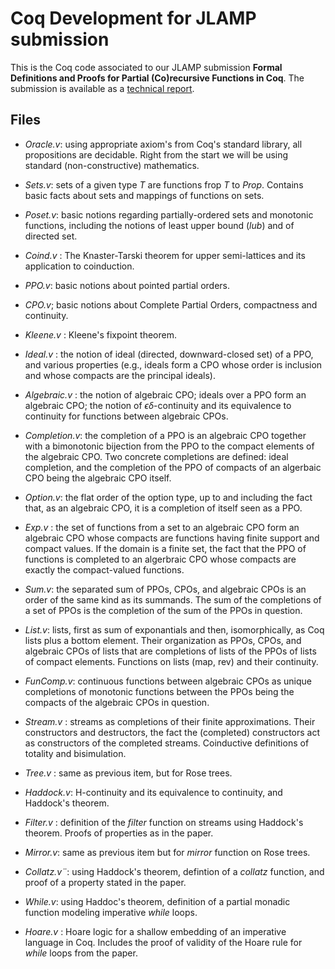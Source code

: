 # Coq Development for JLAMP submission

This is the Coq code associated to our JLAMP submission **Formal Definitions and Proofs for Partial (Co)recursive Functions in Coq**.  The submission is available as a [technical report](https://inria.hal.science/hal-04360660v2).


## Files

 * *Oracle.v*:  using appropriate axiom's from Coq's standard library, all propositions are decidable. Right from the start we will be using standard (non-constructive) mathematics.
 
 * *Sets.v*: sets of a given type *T* are functions frop *T* to *Prop*. Contains basic facts about sets and mappings of functions on sets.
 
 * *Poset.v*: basic notions regarding partially-ordered sets and monotonic functions, including the notions of least upper bound (*lub*) and of directed set.
 
 * *Coind.v* : The Knaster-Tarski theorem for upper semi-lattices and its application to coinduction.
 
 * *PPO.v*: basic notions about pointed partial orders.
 
 * *CPO.v*; basic notions about Complete Partial Orders, compactness and continuity.
 
 * *Kleene.v* : Kleene's fixpoint theorem.
 
 * *Ideal.v* : the notion of ideal (directed, downward-closed set) of a PPO, and various properties (e.g., ideals form a CPO whose order is inclusion and whose compacts are the principal ideals).
 
 * *Algebraic.v* : the notion of algebraic CPO; ideals over a PPO form an algebraic CPO; the notion of $\epsilon\delta$-continuity and its equivalence to continuity for functions between algebraic CPOs.
 
 * *Completion.v*: the completion of a PPO is an algebraic CPO together with a bimonotonic bijection from the PPO to the compact elements of the algebraic CPO. Two concrete completions are defined: ideal completion, and the completion of the PPO of compacts of an algerbaic CPO being the algebraic CPO itself.
 
 * *Option.v*: the flat order of the option type, up to and including the fact that, as an algebraic CPO, it is a completion of itself seen as a PPO.

* *Exp.v* : the set of functions from a set to an algebraic CPO form an algebraic CPO whose compacts are functions having finite support and compact values.  If the domain is a finite set, the fact that the PPO of functions is completed to an algerbraic CPO whose compacts are exactly the compact-valued functions.

* *Sum.v*: the separated sum of  PPOs, CPOs, and algebraic CPOs is an order of the same kind as its summands. The sum of the completions of a set of PPOs is the completion of the sum of the PPOs in question.

* *List.v*: lists, first as sum of exponantials and then, isomorphically, as Coq lists plus a bottom element. Their organization as PPOs, CPOs, and algebraic CPOs of lists  that are completions of lists of the PPOs of lists of compact elements. Functions on lists (map, rev) and their continuity.

* *FunComp.v*: continuous functions between algebraic CPOs as unique completions of monotonic functions between the PPOs being the compacts of the algebraic CPOs in question.

* *Stream.v* : streams as completions of their finite approximations. Their constructors and destructors, the fact the (completed) constructors act as constructors of the completed streams.  Coinductive definitions of totality and bisimulation.

* *Tree.v* : same as previous item, but for Rose trees.

* *Haddock.v*: H-continuity and its equivalence to continuity, and Haddock's theorem.

* *Filter.v* : definition of the *filter* function on streams using Haddock's theorem. Proofs of properties as in the paper.

* *Mirror.v*: same as previous item but for *mirror* function on Rose trees.

* *Collatz.v¨*: using Haddock's theorem, defintion of a *collatz* function, and proof of a property stated in the paper.

* *While.v*: using Haddoc's theorem, definition of a partial monadic function modeling  imperative *while* loops.

* *Hoare.v* : Hoare logic for a shallow embedding of an imperative language in Coq. Includes the  proof of validity of the Hoare rule for *while* loops from the paper.
